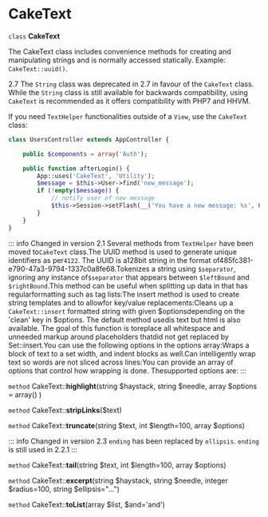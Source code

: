 # CakeText

`class` **CakeText**

The CakeText class includes convenience methods for creating and
manipulating strings and is normally accessed statically. Example:
`CakeText::uuid()`.

<div class="deprecated">

2.7
The `String` class was deprecated in 2.7 in favour of the
`CakeText` class. While the `String` class is still available
for backwards compatibility, using `CakeText` is recommended as it offers
compatibility with PHP7 and HHVM.

</div>

If you need `TextHelper` functionalities outside of a `View`,
use the `CakeText` class:

``` php
class UsersController extends AppController {

    public $components = array('Auth');

    public function afterLogin() {
        App::uses('CakeText', 'Utility');
        $message = $this->User->find('new_message');
        if (!empty($message)) {
            // notify user of new message
            $this->Session->setFlash(__('You have a new message: %s', CakeText::truncate($message['Message']['body'], 255, array('html' => true))));
        }
    }
}
```

::: info Changed in version 2.1
Several methods from `TextHelper` have been moved to`CakeText` class.The UUID method is used to generate unique identifiers as per`4122`. The UUID is a128bit string in the format of485fc381-e790-47a3-9794-1337c0a8fe68.Tokenizes a string using `$separator`, ignoring any instance of`$separator` that appears between `$leftBound` and `$rightBound`.This method can be useful when splitting up data in that has regularformatting such as tag lists:The insert method is used to create string templates and to allowfor key/value replacements:Cleans up a `CakeText::insert` formatted string with given $optionsdepending on the 'clean' key in $options. The default method usedis text but html is also available. The goal of this function is toreplace all whitespace and unneeded markup around placeholders thatdid not get replaced by Set::insert.You can use the following options in the options array:Wraps a block of text to a set width, and indent blocks as well.Can intelligently wrap text so words are not sliced across lines:You can provide an array of options that control how wrapping is done. Thesupported options are:
:::

`method` CakeText::**highlight**(string $haystack, string $needle, array $options = array() )

`method` CakeText::**stripLinks**($text)

`method` CakeText::**truncate**(string $text, int $length=100, array $options)

::: info Changed in version 2.3
`ending` has been replaced by `ellipsis`. `ending` is still used in 2.2.1
:::

`method` CakeText::**tail**(string $text, int $length=100, array $options)

`method` CakeText::**excerpt**(string $haystack, string $needle, integer $radius=100, string $ellipsis="...")

`method` CakeText::**toList**(array $list, $and='and')

